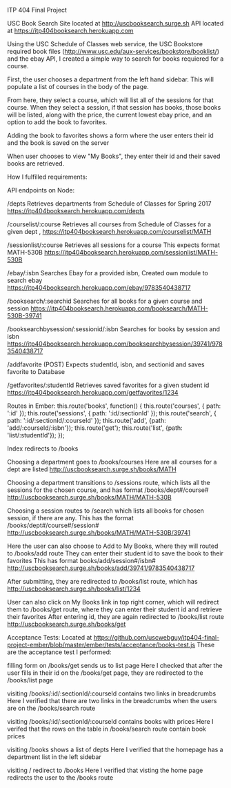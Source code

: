 ITP 404 Final Project

USC Book Search
Site located at http://uscbooksearch.surge.sh
API located at https://itp404booksearch.herokuapp.com

Using the USC Schedule of Classes web service, the USC Bookstore required book files (http://www.usc.edu/aux-services/bookstore/booklist/) and the ebay API, I created a simple way to search for books requiered for a course.

First, the user chooses a department from the left hand sidebar. This will populate a list of courses in the body of the page. 

From here, they select a course, which will list all of the sessions for that course. When they select a session, if that session has books, those books will be listed, along with the price, the current lowest ebay price, and an option to add the book to favorites.

Adding the book to favorites shows a form where the user enters their id and the book is saved on the server

When user chooses to view "My Books", they enter their id and their saved books are retrieved.

How I fulfilled requirements:

API endpoints on Node:

/depts 
Retrieves departments from Schedule of Classes for Spring 2017
https://itp404booksearch.herokuapp.com/depts

/courselist/:course
Retrieves all courses from Schedule of Classes for a given dept , 
https://itp404booksearch.herokuapp.com/courselist/MATH

/sessionlist/:course
Retrieves all sessions for a course
This expects format MATH-530B
https://itp404booksearch.herokuapp.com/sessionlist/MATH-530B

/ebay/:isbn
Searches Ebay for a provided isbn, 
Created own module to search ebay
https://itp404booksearch.herokuapp.com/ebay/9783540438717

/booksearch/:searchid
Searches for all books for a given course and session 
https://itp404booksearch.herokuapp.com/booksearch/MATH-530B-39741

/booksearchbysession/:sessionid/:isbn
Searches for books by session and isbn
https://itp404booksearch.herokuapp.com/booksearchbysession/39741/9783540438717

/addfavorite (POST)
Expects studentId, isbn, and sectionid and saves favorite to Database

/getfavorites/:studentId
Retrieves saved favorites for a given student id
https://itp404booksearch.herokuapp.com/getfavorites/1234

Routes in Ember:
  this.route('books', function() {
    this.route('courses', { path: ':id' });
    this.route('sessions',  { path: ':id/:sectionId' });
    this.route('search',  { path: ':id/:sectionId/:courseId' });
    this.route('add', {path: 'add/:courseId/:isbn'});
    this.route('get');
    this.route('list', {path: 'list/:studentId'});
  });


Index redirects to /books

Choosing a department goes to
/books/courses 
Here are all courses for a dept are listed
http://uscbooksearch.surge.sh/books/MATH

Choosing a department transitions to 
/sessions route, which lists all the sessions for the chosen course, and has format /books/dept#/course#
http://uscbooksearch.surge.sh/books/MATH/MATH-530B

Choosing a session routes to 
/search which lists all books for chosen session, if there are any. This has the format /books/dept#/course#/session#
http://uscbooksearch.surge.sh/books/MATH/MATH-530B/39741

Here the user can also choose to Add to My Books, where they will routed to /books/add route
They can enter their student id to save the book to their favorites
This has format books/add/session#/isbn#
http://uscbooksearch.surge.sh/books/add/39741/9783540438717


After submitting, they are redirected to /books/list route, which has 
http://uscbooksearch.surge.sh/books/list/1234

User can also click on My Books link in top right corner, which will redirect them to /books/get route, where they can enter their student id and retrieve their favorites
After entering id, they are again redirected to /books/list route
http://uscbooksearch.surge.sh/books/get

Acceptance Tests:
Located at https://github.com/uscwebguy/itp404-final-project-ember/blob/master/ember/tests/acceptance/books-test.js
These are the acceptance test I performed:

filling form on /books/get sends us to list page
Here I checked that after the user fills in their id on the /books/get page, they are redirected to the /books/list page

visiting /books/:id/:sectionId/:courseId  contains two links in breadcrumbs
Here I verified that there are two links in the breadcrumbs when the users are on the /books/search route

visiting /books/:id/:sectionId/:courseId contains books with prices
Here I verifed that the rows on the table in /books/search route contain book prices

 visiting /books shows a list of depts
 Here I verified that the homepage has a department list in the left sidebar

 visiting / redirect to /books
 Here I verified that visting the home page redirects the user to the /books route


